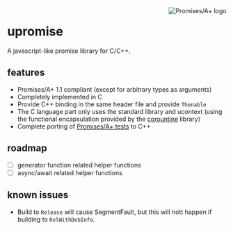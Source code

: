 <a href="https://promisesaplus.com/">
    <img src="https://promisesaplus.com/assets/logo-small.png" alt="Promises/A+ logo"
         title="Promises/A+ 1.1 compliant" align="right" />
</a>

# upromise

A javascript-like promise library for C/C++.

## features

- Promises/A+ 1.1 compliant (except for arbitrary types as arguments)
- Completely implemented in C
- Provide C++ binding in the same header file and provide `Thenable`
- The C language part only uses the standard library and ucontext (using the functional encapsulation provided by the [corountine](https://github.com/cloudwu/coroutine) library)
- Complete porting of [Promises/A+ tests](https://github.com/promises-aplus/promises-tests) to C++

## roadmap

- [ ] generator function related helper functions
- [ ] async/await related helper functions

## known issues

- Build to `Release` will cause SegmentFault, but this will nott happen if building to `RelWithDebInfo`.
